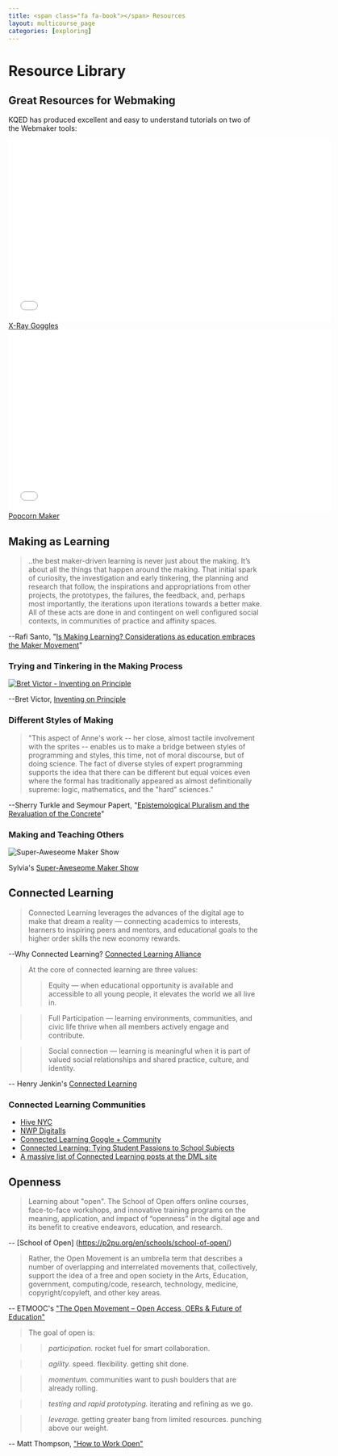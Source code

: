 ```yaml
---
title: <span class="fa fa-book"></span> Resources
layout: multicourse_page
categories: [exploring]
---
```


# Resource Library

## Great Resources for Webmaking

KQED has produced excellent and easy to understand tutorials on two of the Webmaker tools:

<iframe width="640" height="360" src="//www.youtube.com/embed/siQMnr2yzBE" frameborder="0" allowfullscreen></iframe>
<a href="http://blogs.kqed.org/education/2014/05/09/remix-websites-with-mozillas-x-ray-goggles/" target="_blank">X-Ray Goggles</a>

<iframe width="640" height="360" src="//www.youtube.com/embed/0wiqG8C6s1k" frameborder="0" allowfullscreen></iframe>
<a href="http://blogs.kqed.org/education/2014/03/13/how-to-make-dynamic-video-experiences-with-mozillas-popcorn-maker/">Popcorn Maker</a>

## Making as Learning

>..the best maker-driven learning is never just about the making. It’s about all the things that happen around the making. That initial spark of curiosity, the investigation and early tinkering, the planning and research that follow, the inspirations and appropriations from other projects, the prototypes, the failures, the feedback, and, perhaps most importantly, the iterations upon iterations towards a better make. All of these acts are done in and contingent on well configured social contexts, in communities of practice and affinity spaces. 

--Rafi Santo, "[Is Making Learning? Considerations as education embraces the Maker Movement](http://empathetics.org/2013/02/12/is-making-learning-considerations-as-education-embraces-the-maker-movement/?)"

### Trying and Tinkering in the Making Process

[![Bret Victor - Inventing on Principle](http://img.youtube.com/vi/wxWM4t68cR4/0.jpg)](http://www.youtube.com/watch?v=wxWM4t68cR4)

--Bret Victor, [Inventing on Principle](http://worrydream.com/InventingOnPrinciple/)

### Different Styles of Making

>"This aspect of Anne's work -- her close, almost tactile involvement with the sprites -- enables us to make a bridge between styles of programming and styles, this time, not of moral discourse, but of doing science. The fact of diverse styles of expert programming supports the idea that there can be different but equal voices even where the formal has traditionally appeared as almost definitionally supreme: logic, mathematics, and the "hard" sciences."

--Sherry Turkle and Seymour Papert, "[Epistemological Pluralism and the Revaluation of the Concrete](http://www.papert.org/articles/EpistemologicalPluralism.html)"

### Making and Teaching Others 

![Super-Aweseome Maker Show](https://farm4.staticflickr.com/3707/13227021714_16915001c3_z.jpg "Sylvia's Super Awesome Maker Show")

Sylvia's [Super-Aweseome Maker Show](http://sylviashow.com/)

## Connected Learning
>Connected Learning leverages the advances of the digital age to make that dream a reality — connecting academics to interests, learners to inspiring peers and mentors, and educational goals to the higher order skills the new economy rewards. 

--Why Connected Learning? [Connected Learning Alliance](http://clalliance.org/why-connected-learning/)

> At the core of connected learning are three values: 
>>Equity — when educational opportunity is available and accessible to all young people, it elevates the world we all live in. 

>>Full Participation — learning environments, communities, and civic life thrive when all members actively engage and contribute.

>>Social connection — learning is meaningful when it is part of valued social relationships and shared practice, culture, and identity. 
>

-- Henry Jenkin's [Connected Learning](http://henryjenkins.org/2012/03/connected_learning_a_new_parad.html) 

### Connected Learning Communities

* <a href="http://explorecreateshare.org">Hive NYC</a> 
* <a href="http://digitalis.nwp.org">NWP DigitalIs</a> 
* <a href="https://plus.google.com/u/0/communities/113655426574061601680?cfem=1">Connected Learning Google + Community</a>
* <a href="http://blogs.kqed.org/mindshift/2013/04/connected-learning-tying-to-student-passions-to-school-subjects/">Connected Learning: Tying Student Passions to School Subjects</a>
* <a href="http://dmlcentral.net/tags/connected-learning">A massive list of Connected Learning posts at the DML site</a>

## Openness 

>Learning about "open".  The School of Open offers online courses, face-to-face workshops, and innovative training programs on the meaning, application, and impact of “openness” in the digital age and its benefit to creative endeavors, education, and research. 

-- [School of Open] (https://p2pu.org/en/schools/school-of-open/)

> Rather, the Open Movement is an umbrella term that describes a number of overlapping and interrelated movements that, collectively, support the idea of a free and open society in the Arts, Education, government, computing/code, research, technology, medicine, copyright/copyleft, and other key areas. 

-- ETMOOC's ["The Open Movement – Open Access, OERs & Future of Education"](http://etmooc.org/blog/2013/03/02/topic-4-the-open-movement-open-access-oers-future-of-education/)

> The goal of open is:

>>*participation.* rocket fuel for smart collaboration.

>>*agility.* speed. flexibility. getting shit done.

>>*momentum.* communities want to push boulders that are already rolling.

>>*testing and rapid prototyping.* iterating and refining as we go.

>>*leverage.* getting greater bang from limited resources. punching above our weight.

-- Matt Thompson, ["How to Work Open"](http://openmatt.org/2011/04/06/how-to-work-open/)




